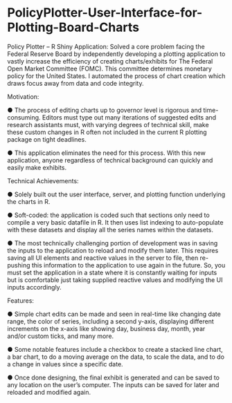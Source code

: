 # PolicyPlotter-User-Interface-for-Plotting-Board-Charts
Policy Plotter – R Shiny Application: Solved a core problem facing the Federal Reserve Board by independently developing a plotting application to vastly increase the efficiency of creating charts/exhibits for The Federal Open Market Committee (FOMC). This committee determines monetary policy for the United States. I automated the process of chart creation which draws focus away from data and code integrity. 

Motivation:

●	The process of editing charts up to governor level is rigorous and time-consuming. Editors must type out many iterations of suggested edits and research assistants must, with varying degrees of technical skill, make these custom changes in R often not included in the current R plotting package on tight deadlines.

●	This application eliminates the need for this process. With this new application, anyone regardless of technical background can quickly and easily make exhibits. 



Technical Achievements:

●	Solely built out the user interface, server, and plotting function underlying the charts in R.

●	Soft-coded: the application is coded such that sections only need to compile a very basic datafile in R. It then uses list indexing to auto-populate with these datasets and display all the series names within the datasets.

●	The most technically challenging portion of development was in saving the inputs to the application to reload and modify them later. This requires saving all UI elements and reactive values in the server to file, then re-pushing this information to the application to use again in the future. So, you must set the application in a state where it is constantly waiting for inputs but is comfortable just taking supplied reactive values and modifying the UI inputs accordingly. 



Features:

●	Simple chart edits can be made and seen in real-time like changing date range, the color of series, including a second y-axis, displaying different increments on the x-axis like showing day, business day, month, year and/or custom ticks, and many more. 

●	Some notable features include a checkbox to create a stacked line chart, a bar chart, to do a moving average on the data, to scale the data, and to do a change in values since a specific date.

●	Once done designing, the final exhibit is generated and can be saved to any location on the user’s computer. The inputs can be saved for later and reloaded and modified again.
